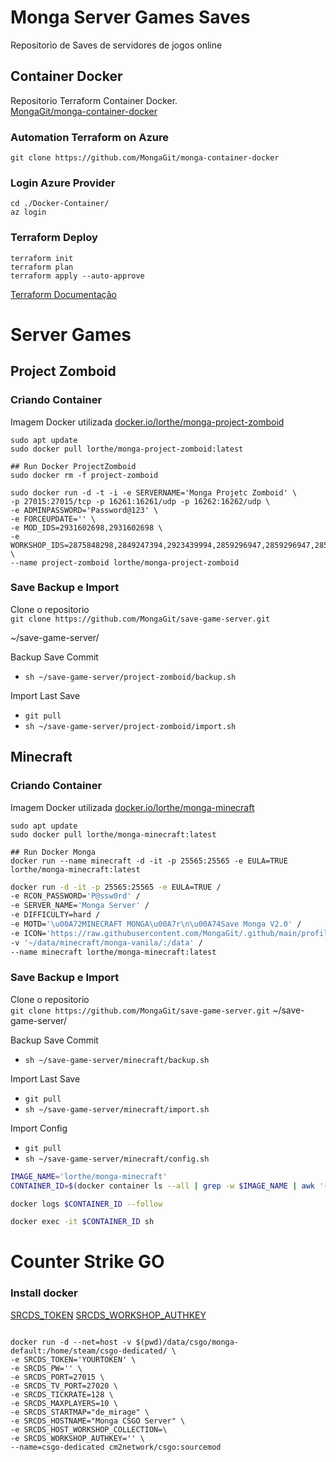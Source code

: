 # Monga Server Games Saves
Repositorio de Saves de servidores de jogos online

## Container Docker
Repositorio Terraform Container Docker.<br>
[MongaGit/monga-container-docker](https://github.com/MongaGit/monga-container-docker)


### Automation Terraform on Azure
`git clone https://github.com/MongaGit/monga-container-docker`

### Login Azure Provider
```
cd ./Docker-Container/
az login
```
### Terraform Deploy
```
terraform init
terraform plan
terraform apply --auto-approve
```
[Terraform Documentação](https://developer.hashicorp.com/terraform/downloads)

# Server Games

## Project Zomboid

### Criando Container
Imagem Docker utilizada [docker.io/lorthe/monga-project-zomboid](https://hub.docker.com/r/lorthe/monga-project-zomboid)

```
sudo apt update
sudo docker pull lorthe/monga-project-zomboid:latest

## Run Docker ProjectZomboid
sudo docker rm -f project-zomboid

sudo docker run -d -t -i -e SERVERNAME='Monga Projetc Zomboid' \
-p 27015:27015/tcp -p 16261:16261/udp -p 16262:16262/udp \
-e ADMINPASSWORD='Password@123' \
-e FORCEUPDATE='' \
-e MOD_IDS=2931602698,2931602698 \
-e WORKSHOP_IDS=2875848298,2849247394,2923439994,2859296947,2859296947,2859296947 \
--name project-zomboid lorthe/monga-project-zomboid
```

### Save Backup e Import
Clone o repositorio <br>
`git clone https://github.com/MongaGit/save-game-server.git`

~/save-game-server/


Backup Save Commit<br>
* ```sh ~/save-game-server/project-zomboid/backup.sh```

Import Last Save<br>
* ```git pull```
* ```sh ~/save-game-server/project-zomboid/import.sh```


## Minecraft

### Criando Container
Imagem Docker utilizada [docker.io/lorthe/monga-minecraft](https://hub.docker.com/r/lorthe/monga-minecraft)

```
sudo apt update
sudo docker pull lorthe/monga-minecraft:latest

## Run Docker Monga
docker run --name minecraft -d -it -p 25565:25565 -e EULA=TRUE lorthe/monga-minecraft:latest
```

```bash
docker run -d -it -p 25565:25565 -e EULA=TRUE /
-e RCON_PASSWORD='P@ssw0rd' /
-e SERVER_NAME='Monga Server' /
-e DIFFICULTY=hard /
-e MOTD='\u00A72MINECRAFT MONGA\u00A7r\n\u00A74Save Monga V2.0' /
-e ICON='https://raw.githubusercontent.com/MongaGit/.github/main/profile/images/images.png' /
-v '~/data/minecraft/monga-vanila/:/data' /
--name minecraft lorthe/monga-minecraft:latest
```

### Save Backup e Import
Clone o repositorio <br>
`git clone https://github.com/MongaGit/save-game-server.git`
~/save-game-server/


Backup Save Commit<br>
* ```sh ~/save-game-server/minecraft/backup.sh```

Import Last Save<br>
* ```git pull```
* ```sh ~/save-game-server/minecraft/import.sh```

Import Config<br>
* ```git pull```
* ```sh ~/save-game-server/minecraft/config.sh```



```bash
IMAGE_NAME='lorthe/monga-minecraft'
CONTAINER_ID=$(docker container ls --all | grep -w $IMAGE_NAME | awk '{print $1}')

docker logs $CONTAINER_ID --follow

docker exec -it $CONTAINER_ID sh

```


# Counter Strike GO

### Install docker

[SRCDS_TOKEN](https://steamcommunity.com/dev/managegameservers)
[SRCDS_WORKSHOP_AUTHKEY](https://steamcommunity.com/dev/apikey)

```

docker run -d --net=host -v $(pwd)/data/csgo/monga-default:/home/steam/csgo-dedicated/ \
-e SRCDS_TOKEN='YOURTOKEN' \
-e SRCDS_PW='' \
-e SRCDS_PORT=27015 \
-e SRCDS_TV_PORT=27020 \
-e SRCDS_TICKRATE=128 \
-e SRCDS_MAXPLAYERS=10 \
-e SRCDS_STARTMAP="de_mirage" \
-e SRCDS_HOSTNAME="Monga CSGO Server" \
-e SRCDS_HOST_WORKSHOP_COLLECTION=\
-e SRCDS_WORKSHOP_AUTHKEY='' \
--name=csgo-dedicated cm2network/csgo:sourcemod

```



